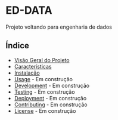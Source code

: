 # ED-DATA
Projeto voltando para engenharia de dados

## Índice
- [Visão Geral do Projeto](#project-overview)
- [Características](#features)
- [Instalação](#installation)
- [Usage](#usage) - Em construção
- [Development](#development) - Em construção
- [Testing](#testing) - Em construção
- [Deployment](#deployment) - Em construção
- [Contributing](#contributing) - Em construção
- [License](#license) - Em construção
